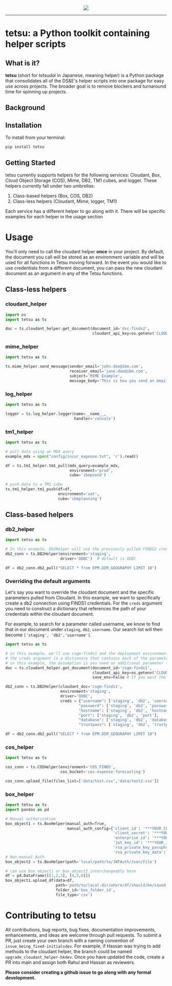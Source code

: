 <div align="center">
  <img src="https://i.imgur.com/bwBBG4X.jpg"><br>
</div>

-----------------

# tetsu: a Python toolkit containing helper scripts

## What is it?

**tetsu** (short for *tetsudai* in Japanese, meaning helper) is a Python package that consolidates all of the DS&E's helper scripts into one package for easy use across projects. The broader goal is to remove blockers and turnaround time for spinning up projects.

## Background

## Installation
To install from your terminal:
```
pip install tetsu
```


## Getting Started
tetsu currently supports helpers for the following services: Cloudant, Box, Cloud Object Storage (COS), Mime, DB2, TM1 cubes, and logger.
These helpers currently fall under two umbrellas: 
1. Class-based helpers (Box, COS, DB2)
2. Class-less helpers (Cloudant, Mime, logger, TM1)

Each service has a different helper to go along with it. There will be specific examples for each helper
in the usage section

# Usage 
You'll only need to call the cloudant helper **once** in your project. 
By default, the document you call will be stored as an environment variable and will be used for all functions in Tetsu moving forward. 
In the event you would like to use credentials from a different document, you can pass the new cloudant document as an argument in any of the Tetsu functions. 

## Class-less helpers

### cloudant_helper
```python
import os 
import tetsu as ts 

doc = ts.cloudant_helper.get_document(document_id='dsc-finds2',
                                      cloudant_api_key=os.getenv('CLOUDANT_IAM_API_KEY'))
```
### mime_helper
```python
import tetsu as ts

ts.mime_helper.send_message(sender_email='john.doe@ibm.com',
                            receiver_email='jane.doe@ibm.com',
                            subject='MIME Example',
                            message_body='This is how you send an email using tetsu')
```
### log_helper
```python
import tetsu as ts

logger = ts.log_helper.logger(name=__name__,
                              handler='console')
```
### tm1_helper
```python
import tetsu as ts 

# pull data using an MDX query
example_mdx = open("config/incur_expense.txt", 'r').read()

df = ts.tm1_helper.tm1_pull(mdx_query=example_mdx, 
                            environment='prod', 
                            cube='ibmpsend')

# push data to a TM1 cube
ts.tm1_helper.tm1_push(df=df, 
                       environment='uat', 
                       cube='ibmplanning')
```

## Class-based helpers

### db2_helper

```python 
import tetsu as ts

# In this example, Db2Helper will use the previously pulled FINDS2 credentials and the deployment environment used here is staging
db2_conn = ts.DB2Helper(environment='staging',
                        driver='ODBC')  # default is ODBC 

df = db2_conn.db2_pull("SELECT * from EPM.DIM_GEOGRAPHY LIMIT 10")
```
### Overriding the default arguments
Let's say you want to override the cloudant document and the specific parameters pulled from Cloudant. In this example, we want to specifically create a db2 connection using FINDS1 credentials. 
For the `creds` argument you need to construct a dictionary that references the path of your credentials within the cloudant document. 

For example, to search for a parameter called username, we know to find that in our document under `staging`, `db2`, `username`. Our search list will then become `['staging', 'db2','username']`.

```python 
import tetsu as ts

# in this example, we'll use csgm-finds1 and the deployment environment used here is staging
# the creds argument is a dictionary that contains each of the parameters you need to successfully initiate a Db2 connection
# in this example, the assumption is you need an additional parameter (trustpass) from your db2 credentials in cloudant
doc = ts.cloudant_helper.get_document(document_id='csgm-finds1',
                                      cloudant_api_key=os.getenv('CLOUDANT_IAM_API_KEY'),
                                      save_env=False # If you want the doc in the environment to be updated set to True)

db2_conn = ts.DB2Helper(cloudant_doc='csgm-finds1',
                        environment='staging',
                        driver='ODBC',
                        creds = {"username": ['staging', 'db2', 'username'],
                                "password": ['staging', 'db2', 'password'],
                                "hostname": ['staging', 'db2', 'hostname'],
                                "port": ['staging', 'db2', 'port'],
                                "database": ['staging', 'db2', 'database'],
                                "trustpass": ['staging', 'db2', 'trustpass']})  

df = db2_conn.db2_pull("SELECT * from EPM.DIM_GEOGRAPHY LIMIT 10")
```
### cos_helper
```python
import tetsu as ts 

cos_conn = ts.COSHelper(environment='COS_FINDS', 
                        cos_bucket='ces-expense-forecasting')

cos_conn.upload_file(files_list=['data/test.csv','data/test2.csv'])
```
### box_helper

```python
import tetsu as ts
import pandas as pd

# Manual authorization 
box_object1 = ts.BoxHelper(manual_auth=True,
                           manual_auth_config={'client_id': '***YOUR_CLIENT_ID***',
                                               'client_secret': '***YOUR_CLIENT_SECRET***',
                                               'enterprise_id': '***YOUR_ENTERPRISE_ID***',
                                               'jwt_key_id': '***YOUR_JWT_KEY_ID***',
                                               'rsa_private_key_passphrase': '***YOUR_RSA_PRIVATE_KEY_PASSPHRASE***',
                                               'rsa_private_key_data': '***YOUR_RSA_PRIVATE_KEY_DATA***'})
# Non-manual Auth
box_object2 = ts.BoxHelper(path='local/path/to/JWTAuth/Json/file')

# can use box_object1 or box_object2 interchangeably here
df = pd.DataFrame([[1,2,3], [4,5,6]])
box_object1.upload_df(data=df,
                      path='path/to/local-dir/where/df/should/be/saved',
                      folder_id='box_folder_id',
                      file_type='csv')

```

# Contributing to tetsu

All contributions, bug reports, bug fixes, documentation improvements, enhancements, and ideas are welcome through pull requests.
To submit a PR, just create your own branch with a naming convention of `issue_being_fixed-initialsdev`. For example, if Hassan
was trying to add methods to the cloudant helper, the branch could be named `upgrade_cloudant_helper-hkdev`. Once you have updated the code,
create a PR into main and assign both Rahul and Hassan as reviewers. 

**Please consider creating a github issue to go along with any formal development.**
